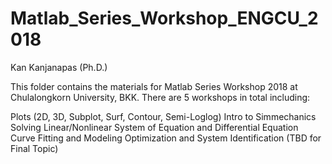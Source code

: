 # Matlab_Series_Workshop_ENGCU_2018
Kan Kanjanapas (Ph.D.)

This folder contains the materials for Matlab Series Workshop 2018 at Chulalongkorn University, BKK. There are 5 workshops in total including:

Plots (2D, 3D, Subplot, Surf, Contour, Semi-Loglog)
Intro to Simmechanics
Solving Linear/Nonlinear System of Equation and Differential Equation
Curve Fitting and Modeling
Optimization and System Identification (TBD for Final Topic)
